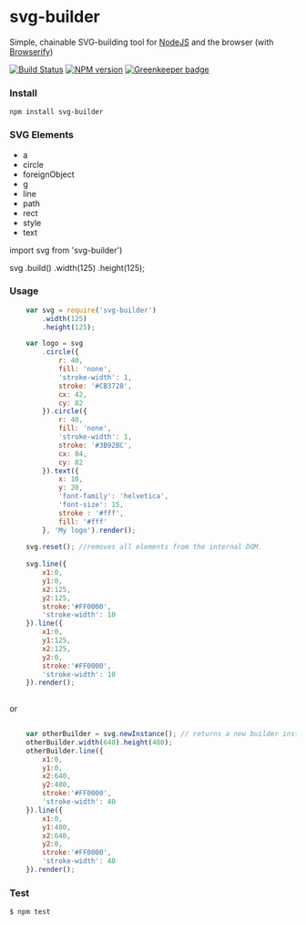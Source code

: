 svg-builder
===========

Simple, chainable SVG-building tool for [NodeJS](http://nodejs.org/) and the browser (with [Browserify](http://browserify.org/))

[![Build Status](https://app.travis-ci.com/JoeChapman/svg-builder.svg?branch=main)](https://app.travis-ci.com/JoeChapman/svg-builder?branch=main)
[![NPM version](https://badge.fury.io/js/svg-builder.svg)](http://badge.fury.io/js/svg-builder) [![Greenkeeper badge](https://badges.greenkeeper.io/JoeChapman/svg-builder.svg)](https://greenkeeper.io/)

### Install

```
npm install svg-builder
```

### SVG Elements

- a
- circle
- foreignObject
- g
- line 
- path
- rect
- style
- text

import svg from 'svg-builder')

svg
  .build()
  .width(125)
  .height(125);

### Usage

```js
    var svg = require('svg-builder')
        .width(125)
        .height(125);

    var logo = svg
        .circle({
            r: 40,
            fill: 'none',
            'stroke-width': 1,
            stroke: '#CB3728',
            cx: 42,
            cy: 82
        }).circle({
            r: 40,
            fill: 'none',
            'stroke-width': 1,
            stroke: '#3B92BC',
            cx: 84,
            cy: 82
        }).text({
            x: 10,
            y: 20,
            'font-family': 'helvetica',
            'font-size': 15,
            stroke : '#fff',
            fill: '#fff'
        }, 'My logo').render();
    
    svg.reset(); //removes all elements from the internal DOM.
    
    svg.line({
        x1:0,
        y1:0,
        x2:125,
        y2:125,
        stroke:'#FF0000',
        'stroke-width': 10
    }).line({
        x1:0,
        y1:125,
        x2:125,
        y2:0,
        stroke:'#FF0000',
        'stroke-width': 10
    }).render();
    
```

or
```js 
    
    var otherBuilder = svg.newInstance(); // returns a new builder instance
    otherBuilder.width(640).height(480);
    otherBuilder.line({
        x1:0,
        y1:0,
        x2:640,
        y2:480,
        stroke:'#FF0000',
        'stroke-width': 40
    }).line({
        x1:0,
        y1:480,
        x2:640,
        y2:0,
        stroke:'#FF0000',
        'stroke-width': 40
    }).render();

```

### Test

```
$ npm test
```

